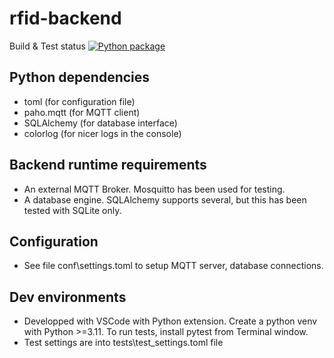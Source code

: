 # rfid-backend

Build & Test status [![Python package](https://github.com/fablab-bergamo/rfid-backend/actions/workflows/python-package.yml/badge.svg)](https://github.com/fablab-bergamo/rfid-backend/actions/workflows/python-package.yml)

## Python dependencies

* toml (for configuration file)
* paho.mqtt (for MQTT client)
* SQLAlchemy (for database interface)
* colorlog (for nicer logs in the console)

## Backend runtime requirements

* An external MQTT Broker. Mosquitto has been used for testing.
* A database engine. SQLAlchemy supports several, but this has been tested with SQLite only.

## Configuration

* See file conf\settings.toml to setup MQTT server, database connections.

## Dev environments

* Developped with VSCode with Python extension. Create a python venv with Python >=3.11. To run tests, install pytest from Terminal window.
* Test settings are into tests\test_settings.toml file

